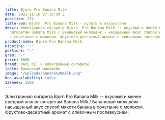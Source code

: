 ```yaml
---
title: Bjorn Pro Banana Milk
date: 2021-11-10 07:38:00 Z
position: 274
title-seo: Bjorn  Pro Banana Milk - купить в казахстане
descr: Электронная сигарета Bjorn  Pro Banana Milk -- вкусный и менее вредный аналог
  сигаретам Banana Milk / Банановый милкшейк - насыщенный вкус спелой мякоти банана
  в сочетание с молоком. Фруктово-десертный аромат с сливочным послевкусием.
product-name: Bjorn Pro Banana Milk
nicotine: "-"
portions: "-"
gram: "-"
price: 3000
brand: VAPE KIT и электронные сигареты
taste: Банановый милкшейк
image: "/uploads/banana%20milk.png"
has_availability: false
Затяжек: 1500
---
```


Электронная сигарета Bjorn Pro Banana Milk -- вкусный и менее вредный аналог сигаретам Banana Milk / Банановый милкшейк - насыщенный вкус спелой мякоти банана в сочетание с молоком. Фруктово-десертный аромат с сливочным послевкусием.